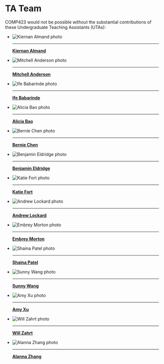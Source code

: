 # TA Team

COMP423 would not be possible without the substantial contributions of these Undergraduate Teaching Assistants (UTAs):

<div id="TA-team" class="grid cards" markdown>

-   ![Kiernan Almand photo](../people/profile_photos/cn_tower.jpeg)

    ---

    [__Kiernan Almand__](../people/bios/other_about.md)

-   ![Mitchell Anderson photo](../people/profile_photos/amitche.jpeg)

    ---

    [__Mitchell Anderson__](../people/bios/amitche_about.md)

-   ![Ife Babarinde photo](../people/profile_photos/cn_tower.jpeg)

    ---

    [__Ife Babarinde__](../people/bios/other_about.md)

-   ![Alicia Bao photo](../people/profile_photos/cn_tower.jpeg)

    ---

    [__Alicia Bao__](../people/bios/other_about.md)

-   ![Bernie Chen photo](../people/profile_photos/cn_tower.jpeg)

    ---

    [__Bernie Chen__](../people/bios/other_about.md)

-   ![Benjamin Eldridge photo](../people/profile_photos/cn_tower.jpeg)

    ---

    [__Benjamin Eldridge__](../people/bios/other_about.md)

-   ![Katie Fort photo](../people/profile_photos/cn_tower.jpeg)

    ---

    [__Katie Fort__](../people/bios/other_about.md)

-   ![Andrew Lockard photo](../people/profile_photos/cn_tower.jpeg)

    ---

    [__Andrew Lockard__](../people/bios/other_about.md)

-   ![Embrey Morton photo](../people/profile_photos/cn_tower.jpeg)

    ---

    [__Embrey Morton__](../people/bios/other_about.md)

-   ![Shaina Patel photo](../people/profile_photos/cn_tower.jpeg)

    ---

    [__Shaina Patel__](../people/bios/other_about.md)

-   ![Sunny Wang photo](../people/profile_photos/xsw.jpg)

    ---

    [__Sunny Wang__](../people/bios/xsw_about.md)

-   ![Amy Xu photo](../people/profile_photos/cn_tower.jpeg)

    ---

    [__Amy Xu__](../people/bios/other_about.md)

-   ![Will Zahrt photo](../people/profile_photos/wzahrt.jpeg)

    ---

    [__Will Zahrt__](../people/bios/wzahrt_about.md)

-   ![Alanna Zhang photo](../people/profile_photos/alanna26.JPEG)  

    ---  
    
    [__Alanna Zhang__](../people/bios/alanna26_about.md)
   

</div>